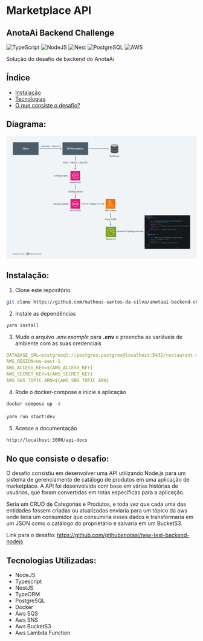 # Marketplace API

## AnotaAi Backend Challenge

![TypeScript](https://img.shields.io/badge/TypeScript-007ACC?style=for-the-badge&logo=typescript&logoColor=white)
![NodeJS](https://img.shields.io/badge/Node.js-43853D?style=for-the-badge&logo=node.js&logoColor=white)
![Nest](https://img.shields.io/badge/nestjs-%23E0234E.svg?style=for-the-badge&logo=nestjs&logoColor=white)
![PostgreSQL](https://img.shields.io/badge/PostgreSQL-316192?style=for-the-badge&logo=postgresql&logoColor=white)
![AWS](https://img.shields.io/badge/AWS-%23FF9900.svg?style=for-the-badge&logo=amazon-aws&logoColor=white)

Solução do desafio de backend do AnotaAi

## Índice

- [Instalação](#instalação)
- [Tecnologias](#tecnologias-utilizadas)
- [O que consiste o desafio?](#no-que-consiste-o-desafio)

## Diagrama:

![Diagrama](./src/diagram/diagram.png)

## Instalação:

1. Clone este repositório:

```bash
git clone https://github.com/matheus-santos-da-silva/anotaai-backend-challenge.git
```

2. Instale as dependências

```bash
yarn install
```

3. Mude o arquivo _.env.example_ para _**.env**_ e preencha as variáveis de ambiente com as suas credenciais

```yaml
DATABASE_URL=postgresql://postgres:postgres@localhost:5432/restaurant-marketplace
AWS_REGION=us-east-1
AWS_ACCESS_KEY=${AWS_ACCESS_KEY}
AWS_SECRET_KEY=${AWS_SECRET_KEY}
AWS_SNS_TOPIC_ARN=${AWS_SNS_TOPIC_ARN}
```

4. Rode o docker-compose e inicie a aplicação

```bash
docker compose up -d

yarn run start:dev
```

5. Acesse a documentação

```bash
http://localhost:3000/api-docs
```

## No que consiste o desafio:

O desafio consistiu em desenvolver uma API utilizando Node.js para um sistema de gerenciamento de catálogo de produtos
em uma aplicação de marketplace. A API foi desenvolvida com base em várias histórias de usuários, que foram convertidas em rotas específicas para a aplicação.

Seria um CRUD de Categorias e Produtos, e toda vez que cada uma das entidades fossem criadas ou atualizadas enviaria para um tópico da aws onde teria um consumidor que consumiria esses dados e transformaria em um JSON como o catálogo do proprietário e salvaria em um BucketS3.

Link para o desafio: https://github.com/githubanotaai/new-test-backend-nodejs

## Tecnologias Utilizadas:

- NodeJS
- Typescript
- NestJS
- TypeORM
- PostgreSQL
- Docker
- Aws SQS
- Aws SNS
- Aws BucketS3
- Aws Lambda Function
